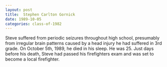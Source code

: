```yaml
---
layout: post
title:  Stephen Carlton Gornick
date: 1989-10-05
categories: class-of-1982
---
```


Steve suffered from periodic seizures throughout high school, presumably from irregular brain patterns caused by a head injury he had suffered in 3rd grade. On October 5th, 1989, he died in his sleep. He was 25. Just days before his death, Steve had passed his firefighters exam and was set to become a local firefighter.


